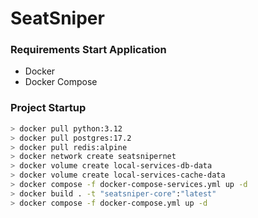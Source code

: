 # SeatSniper


### Requirements Start Application
- Docker
- Docker Compose


### Project Startup
```bash
> docker pull python:3.12
> docker pull postgres:17.2
> docker pull redis:alpine
> docker network create seatsnipernet
> docker volume create local-services-db-data
> docker volume create local-services-cache-data
> docker compose -f docker-compose-services.yml up -d
> docker build . -t "seatsniper-core":"latest"
> docker compose -f docker-compose.yml up -d
```